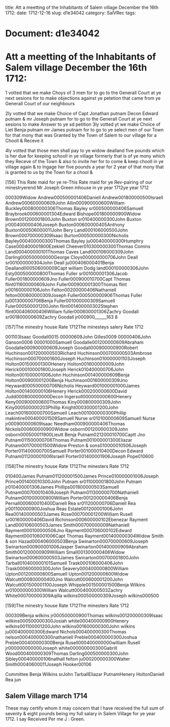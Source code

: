 title: Att a meetting of the Inhabitants of Salem village December the 16th 1712:
date: 1712-12-16
slug: d1e34042
category: SalVRec
tags: 




# Document: d1e34042


# Att a meetting of the Inhabitants of Salem village December the 16th 1712: 

1 votted that we make Choys of 3 men for to go to the Generall Court at ye next sesions for to make objections against ye petetion that came from ye Generall Court of our neighbours

2ly votted that we make Choice of Capt Jonathan putnam Decon Edward putnam & mr Joseph putnam for to go to the Generall Court at ye next sesions to make Answer to ye sd petition 3ly votted yt we make Choice of Liet Benja putnam mr James putnam for to go to ye select men of our Town for that mony that was Granted by the Town of Salem to our village for a Chooll & Receve it

4ly votted that those men shall pay to ye widow dealland five pounds which is her due for keeping schooll in ye village formerly that is of ye mony which they Receve of the Town & also to invite her for to come & keep chooll in ye village again & to Ingage her five pounds a year for 2 year of that mony that is granted to us by the Town for a chool & 

[156] This Rate maid for ye re-This Rate maid for ye Rev-pairing of our minestryerend Mr Joseph Green inhouse in ye year 1712ye year 1712

000309Widow Andrew000500001406Daniell Andrew001800000500Israell Andrew000600000609John Allin000900000600William Buckley000800000306Thomas Bayley sr000500000406Samuell Braybrook000600001304Edward Bishope001800000900Widow Brown001200001800John Buxton sr010400000300John Buxton jr000400000406Joseph Buxton000600000405Anthony Buxton000506000011John Bery Land000106000500John Brown000700000309Isaac Burton000500000300Nicholis Bayley000400000300Thomas Bayley ju000400000300Humphry Case000400001800Ezekiell Cheever010300000300Thomas Comins Land000400000101Thomas Caves Land000106000309John Darling000500000000George Cloys000000000706John Deall sr001000000304John Deall ju000406000401Benja Dealland000506000009Capt william Dodg land000100000306John Esty000500000800Thomas Fuller sr001000001306Jacob Fuller001800000609Jno Fuller000900010700Capt Thomas flint011600000609John Fuller000900001300Thomas flint jr001600000106John Felton00200000406Nathaniell felton000600000309Joseph Fuller000500000906Thomas Fuller ju001300000706Benja Fuller001000000309Samuell Fuler000500001200John flint001400000302Stephen flint000406000406William fuller000600001306Zachry Goodall sr001800000609Zachry Goodall jr000900______163 8

[157]The minestry house Rate 1712The minesteys salery Rate 1712

001103Isaac Goodall0015 00000609John Gilles0009 00000406John Ganson0006 00001000Samuell Goodalle001200000609Abraham Goodalle000900000609Joseph Goodall000900000900Robert Huchinson001200000503Richard Huchinson000700000503Ambrose Huchinson000700001600Joseph Huchinson010000001103Joseph Holton001500001300Henery Holton001600000009John Herick000100001800Joseph Herick010400000706John Holton001000001006John Huchinson001400000609Benja Holton000900001200Benja Huchinson001600000309Jno Heyward000500000706Nicholis Heyward001000001000James Holton001400000106Henery Herick000200000600David Judd000800000000Decon Ingersoll000000000600Henery Keny000900000600Thomas Kiny000800000309John Kiny000500000203Phillip Knight000300001200John Leach001600000700Samuell Leach001000000300Phillip makintire000400001509Samuell Nurse sr010100000609Samuell Nurse jr000900000609Isaac Needham000900000406Thomas Nickols000600000900Widow osborn001200000309John osborn000500011900Lieutt Benja Putnam021200010700Captt Jno Putnam011500000706Thomas Putnam001000001300Eliazar Putnam001700001500Widow Preston & sons010000010506Joseph Porter011400000700Samuell Porter001000010400Decon Edward Putnam011200001006Israell Porter001400001906Joseph Pope010600

[158]The minestry house Rate 1712The minesters Rate 1712

010400James Putnam011200001500James Prince010000001006Joseph Prince001400010300John Putnam sr011000001800John Putnam jr010400001306James Phillips001800000503Samuell Putnam000700010409Joseph Putnam011300000700Nathaniell Putnam001000000900William Porter001200000406Benja Pernall000600010400Daniell Rea sr011200000706Daniell Rea jr001100000900Joshua Reas Estate001200001006John Rea001400000503James Rose000700001200William Rusell sr001600000406David Richinson000600000102Ebenezar Rayment Land000106000503James Smith000700000009Nathaniell Rayment000100000506Jno Rayment000706000102Edward Rayment000106001006Capt Thomas Rayment001400000304Widow Smith & son Hazad000406000503Benja Swinarton000700000609Joseph Swinarton000900001006Jasper Swinarton001400000909Abraham Smith001200000909William Small001300000406Widow Swinarton000600000503James Swinarton000700001800John Tarball010400000101Samuell Trask000106000406John Trask000600000300John Seavery000400000800William Upton001200000800Samuell Upton001200000600Widow Walcutt000800000400Jno Walcutt000600001200John Walcutt001500001100Joseph Whipple001500001500Benja Wilkins sr010000000300William Walcutt000400000503Zachry White000700000309Aqilla wilkins000500000309Joseph wilkins000500

[159]The minestry house Rate 1712The minesters Rate 1712

000309Benja wilkins jr000500000900Thomas wilkins001200000309Isaac wilkins000500000300Josiah white000400000900Henery wilkins001100001200John wilkins001600000300John wilkins ju000400000300Edward Nichols000400000300Thomas nelson000400000300nathaniell Preble000400000300Joshua Preble000400000300Benja Rusell000400000000william Rusell jr000000000000Joseph white000000000300Gabrill Wood000400000309Thomas Darling000500000300John Sibley000400000106nathall felton ju000200000300Walter Smith00040600011Joseph Hooker00106

Committee Benja Wilkins srJohn TarballEliazar PutnamHenery HoltonDaniell Rea jun

## Salem Village march 1714 

These may certify whom it may concern that I have received the full sum of seventy & eight pounds being my full salary in Salem Village for ye year 1712. I say Received Per me J : Green.
